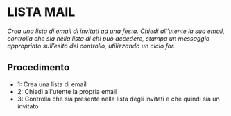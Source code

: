 # LISTA MAIL

_Crea una lista di email di invitati ad una festa. Chiedi all’utente la sua email, controlla che sia nella lista di chi può accedere, stampa un messaggio appropriato sull’esito del controllo, utilizzando un ciclo for._

## Procedimento

- 1: Crea una lista di email
- 2: Chiedi all'utente la propria email
- 3: Controlla che sia presente nella lista degli invitati e che quindi sia un invitato
